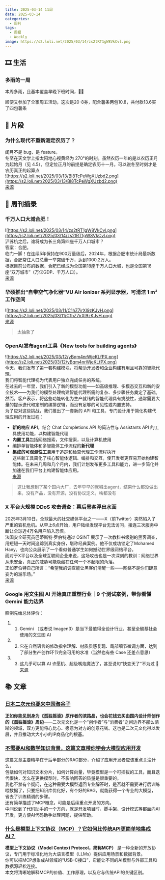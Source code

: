 ```yaml
---
title: 2025-03-14 11周
date: 2025-03-14
categories:
  - 周刊
tags:
  - 周报
  - Weekly
image: https://s2.loli.net/2025/03/14/zs2tRT1gW8VkCvl.png
---
```

## 🎞️ 生活
### 多雨的一周
本周多雨，且基本覆盖早晚下班时间，🍐🎼

顺便又参加了全家周五活动，这次是20-8券，配合薯条两包10.8，共付款13.6买了四包薯条


## 💭 片段
### 为什么现代不重新测定农历了？
闰月不是 bug，是 feature。  
冬至在天文学上指太阳地心视黄经为 270°的时刻。虽然农历一年的是以农历正月为起始月（见 4.5），但定位正月的前提是确定农历十一月。可以说冬至时刻才是农历真正的起算点  
![https://s2.loli.net/2025/03/13/Bl8TcPeWgXUzbd2.png](https://s2.loli.net/2025/03/13/Bl8TcPeWgXUzbd2.png)  
[来源](https://daily.zhihu.com/story/9779703)

## 📰 周刊摘录
### 千万人口大城合肥！
![https://s2.loli.net/2025/03/14/zs2tRT1gW8VkCvl.png](https://s2.loli.net/2025/03/14/zs2tRT1gW8VkCvl.png)  
沪苏杭之后，谁将成为长三角第四座千万人口城市？  
答案：合肥。  
临门一脚！在连续5年保持在900万量级后，2024年，根据合肥市统计局最新数据，合肥常住人口总量一举突破千万，达到1000.2万人。  
根据目前公布的数据，合肥已经成为全国第18座千万人口大城，也是全国第16座“双万城市”（万亿GDP、千万人口）。  
[来源](https://ah.anhuinews.com/hf/news/kx/202503/t20250311_8312660.html#:~:text=%E5%9C%A8%E8%BF%9E%E7%BB%AD5%E5%B9%B4%E4%BF%9D%E6%8C%81,GDP%E3%80%81%E5%8D%83%E4%B8%87%E4%BA%BA%E5%8F%A3%EF%BC%89%E3%80%82)

### 华硕推出“自带空气净化器”VU Air Ionizer 系列显示器，可清洁 1 m³ 工作空间
![https://s2.loli.net/2025/03/11/C1hZ7irXI9zKJvH.png](https://s2.loli.net/2025/03/11/C1hZ7irXI9zKJvH.png)  
[来源](https://s2.loli.net/2025/03/11/C1hZ7irXI9zKJvH.png)
> 太抽象了

### OpenAI发布agent工具《New tools for building agents》
![https://s2.loli.net/2025/03/12/yBqm4nrWjeKLfPX.png](https://s2.loli.net/2025/03/12/yBqm4nrWjeKLfPX.png)  
今天，我们发布了第一套构建模块，将帮助开发者和企业构建有用且可靠的智能代理。  
我们将智能代理视为代表用户独立完成任务的系统。  
在过去的一年里，我们引入了新的模型功能——如高级推理、多模态交互和新的安全技术——为我们的模型处理构建智能代理所需的复杂、多步骤任务奠定了基础。  
然而，客户表示，将这些功能转化为生产就绪的智能代理具有挑战性，通常需要大量的提示迭代和定制的编排逻辑，而没有足够的可见性或内置支持。  
为了应对这些挑战，我们推出了一套新的 API 和工具，专门设计用于简化构建代理应用的开发过程：
- **新的响应 API**，结合 Chat Completions API 的简洁性与 Assistants API 的工具使用功能，以构建智能代理
- **内置工具**包括网络搜索，文件搜索，以及计算机使用
- 编排单智能体和多智能体工作流程的**新代理**
- **集成的可观测性工具**用于追踪和检查代理工作流程执行  
这些新工具简化了核心智能体逻辑、编排和交互，使开发者更容易开始构建智能体。在未来几周和几个月内，我们计划发布更多工具和能力，进一步简化并加速在我们平台上构建智能体应用。  
[来源](https://openai.com/index/new-tools-for-building-agents/)
> 这让我想到了某个国内大厂，去年早早的就喊出agent，结果什么都没做出来，没有产品，没有开源，没有协议定义，啥都没有

### X 平台大规模 DDoS 攻击调查：幕后黑客浮出水面
2025年3月10日，全球最大的社交媒体平台之一——X（前Twitter）突然陷入了严重的宕机危机。从早上6点开始，用户陆续发现平台无法访问，接连三次服务中断让全球近4万名用户陷入恐慌。  
法国安全研究员巴蒂斯特·罗伯特通过 OSINT 展示了一次教科书级别的黑客调查，用短短一天时间追踪到真实身份，堪称经典案例。他不仅成功锁定了Mohamed Hany，也向公众展示了一个看似普通学生如何撼动世界级网络平台。  
而对于X平台以及全球互联网企业来说，这场攻击也是一次深刻的教训：网络世界从未安全，真正的威胁可能隐藏在任何一个不起眼的角落。  
正如罗伯特自己所言：“希望我的调查能让黑客们清醒一些——网络不是你们肆意妄为的游乐场。”  
[来源](https://baoyu.io/blog/x-platform-ddos-attack-investigation)

### Google 用文生图 AI 开始真正重塑行业｜9 个测试案例，带你看懂 Gemini 能力边界
照例先给总体评价：
1. 1. Gemini （或者说 Imagen3）是当下最值得全设计行业，甚至全碳基社会使用的文生图 AI
2. 2. 它在自然语言的修改指令理解、材质质感复现、局部细节微调方面，达到了部分生产创作环节完全可用的水准（当然也有些 Case 还差点意思）
3. 3. 这几乎可以算 AI 许愿机、超级嘴炮魔法了，甚至说句“快变天了”不为过 🥲  
[来源](https://mp.weixin.qq.com/s/LDhB7fiu_WCQzBM8DqUdzw)

## 📚 文章
### [日本二次元也要来中国淘谷子](https://mp.weixin.qq.com/s/PoAc4WNiwhca4YeFAbXqHA)
**正如你能见到身为《孤独摇滚》原作者的滨路晶，也会花钱去买由国内设计师创作的《孤独摇滚》周边**——二次元文化是一个“创作者”与“消费者”之间边界不那么清晰的领域，双方更能将心比心、愿意为对方的创意花钱。这也是二次元文化得以发展，并且推动大大小小的IP商品化的根基。

### [不需要AI和数学知识背景，这篇文章带你学会大模型应用开发](https://mp.weixin.qq.com/s/kcGfK7ANUB2tbERjXAvbLw)
这篇文章主要精华在于后半部分的RAG部分，介绍了应用开发者应该重点关注什么，  
包括如何对知识文本分片，如何计算向量，毕竟模型是一个可插拔的工具，而且迭代很快，怎么在更换模型时，不影响回答的质量是很重要的。  
我也不禁有个疑问，在这种需要大模型返回专业解答时，是否就不需要进行后训练喂数据了，只要把知识库优化好，有个好的RAG，就能获得一个专业的大模型，省去了训练精调的步骤。  
还有简单描述了MCP概念，可能是后续重点开发的方向。  
中间说到了代码助手的一个方向，就是开发项目时，脚手架、设计模式等都面向AI开发，更方便AI代码助手处理问题，提供帮助。

### [什么是模型上下文协议（MCP）？它如何比传统API更简单地集成AI？](https://baoyu.io/translations/mcp-vs-api-model-context-protocol-explained)
**模型上下文协议（Model Context Protocol，简称MCP）** 是一种全新的开放协议，专门用于标准化地为大语言模型（LLMs）提供应用场景和数据背景。  
你可以把MCP想象成AI领域的“USB-C接口”，它能让不同的AI模型与外部工具和数据源轻松连接。  
本文将清晰地解释MCP的价值、工作原理，以及它与传统API的关键区别。
